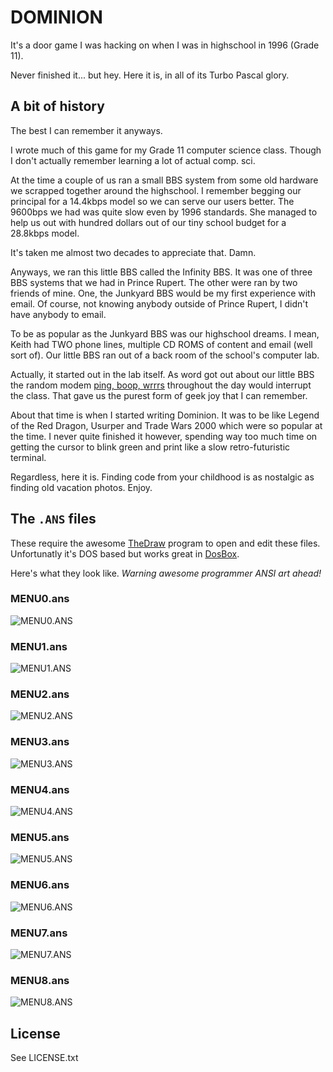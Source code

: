 # DOMINION

It's a door game I was hacking on when I was in highschool in 1996 (Grade 11).

Never finished it... but hey. Here it is, in all of its Turbo Pascal glory.

## A bit of history

The best I can remember it anyways. 

I wrote much of this game for my Grade 11 computer science class. Though I don't actually remember learning
a lot of actual comp. sci. 

At the time a couple of us ran a small BBS system from some old hardware we scrapped 
together around the highschool. I remember begging our principal for a 14.4kbps model so we can serve our users
better. The 9600bps we had was quite slow even by 1996 standards. She managed to help us out with hundred
dollars out of our tiny school budget for a 28.8kbps model. 

It's taken me almost two decades to appreciate that. Damn. 

Anyways, we ran this little BBS called the Infinity BBS. It was one of three BBS systems
that we had in Prince Rupert. The other were ran by two friends of mine. One, 
the Junkyard BBS would be my first experience with email. Of course, not knowing
anybody outside of Prince Rupert, I didn't have anybody to email. 

To be as popular as the Junkyard BBS was our highschool dreams. I mean, Keith had TWO 
phone lines, multiple CD ROMS of content and email (well sort of). Our little BBS
ran out of a back room of the school's computer lab. 

Actually, it started out in the lab itself. As word got out about our little BBS
the random modem [ping, boop, wrrrs](https://www.youtube.com/watch?v=vvr9AMWEU-c) throughout the day 
would interrupt the class. That gave us the purest form of geek joy that I can remember. 

About that time is when I started writing Dominion. It was to be like Legend of the
Red Dragon, Usurper and Trade Wars 2000 which were so popular at the time. I never
quite finished it however, spending way too much time on getting the cursor to 
blink green and print like a slow retro-futuristic terminal. 

Regardless, here it is. Finding code from your childhood is as nostalgic as 
finding old vacation photos. Enjoy. 

## The `.ANS` files

These require the awesome [TheDraw](http://en.wikipedia.org/wiki/TheDraw) program to open and 
edit these files. Unfortunatly it's DOS based but works great in [DosBox](http://www.dosbox.com/). 

Here's what they look like. _Warning awesome programmer ANSI art ahead!_

### MENU0.ans
![MENU0.ANS](https://raw.github.com/mostlygeek/dominion/master/screenshots/menu0.png)

### MENU1.ans
![MENU1.ANS](https://raw.github.com/mostlygeek/dominion/master/screenshots/menu1.png)

### MENU2.ans
![MENU2.ANS](https://raw.github.com/mostlygeek/dominion/master/screenshots/menu2.png)

### MENU3.ans
![MENU3.ANS](https://raw.github.com/mostlygeek/dominion/master/screenshots/menu3.png)

### MENU4.ans
![MENU4.ANS](https://raw.github.com/mostlygeek/dominion/master/screenshots/menu4.png)

### MENU5.ans
![MENU5.ANS](https://raw.github.com/mostlygeek/dominion/master/screenshots/menu5.png)

### MENU6.ans
![MENU6.ANS](https://raw.github.com/mostlygeek/dominion/master/screenshots/menu6.png)

### MENU7.ans
![MENU7.ANS](https://raw.github.com/mostlygeek/dominion/master/screenshots/menu7.png)

### MENU8.ans
![MENU8.ANS](https://raw.github.com/mostlygeek/dominion/master/screenshots/menu8.png)

## License

See LICENSE.txt
